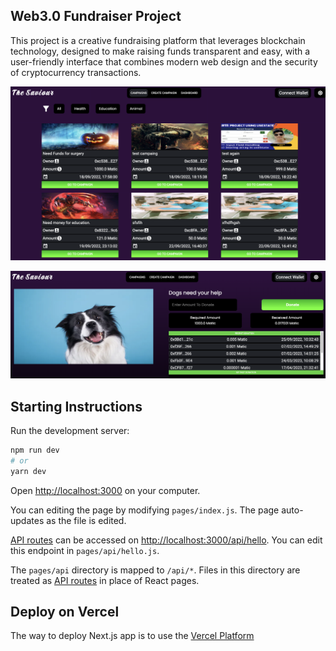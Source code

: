 ## Web3.0 Fundraiser Project

This project is a creative fundraising platform that leverages blockchain technology, designed to make raising funds transparent and easy, with a user-friendly interface that combines modern web design and the security of cryptocurrency transactions.

![Website Screenshot](Pictures/Website%20Screenshot.png)

![Dogs Fundraiser Screenshot](Pictures/Dogs%20Fundraiser.png)

## Starting Instructions

Run the development server:

```bash
npm run dev
# or
yarn dev
```

Open [http://localhost:3000](http://localhost:3000) on your computer.

You can editing the page by modifying `pages/index.js`. The page auto-updates as the file is edited.

[API routes](https://nextjs.org/docs/api-routes/introduction) can be accessed on [http://localhost:3000/api/hello](http://localhost:3000/api/hello). You can edit this endpoint in `pages/api/hello.js`.

The `pages/api` directory is mapped to `/api/*`. Files in this directory are treated as [API routes](https://nextjs.org/docs/api-routes/introduction) in place of React pages.


## Deploy on Vercel

The way to deploy Next.js app is to use the [Vercel Platform](https://vercel.com/new?utm_medium=default-template&filter=next.js&utm_source=create-next-app&utm_campaign=create-next-app-readme)

